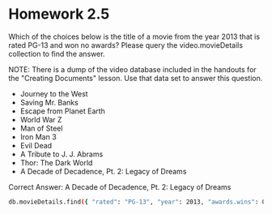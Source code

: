 # Homework 2.5

Which of the choices below is the title of a movie from the year 2013 that is rated PG-13 and won no awards? Please query the video.movieDetails collection to find the answer.

NOTE: There is a dump of the video database included in the handouts for the "Creating Documents" lesson. Use that data set to answer this question.

* Journey to the West
* Saving Mr. Banks
* Escape from Planet Earth
* World War Z
* Man of Steel
* Iron Man 3
* Evil Dead
* A Tribute to J. J. Abrams
* Thor: The Dark World
* A Decade of Decadence, Pt. 2: Legacy of Dreams

Correct Answer: A Decade of Decadence, Pt. 2: Legacy of Dreams

```bash
db.movieDetails.find({ "rated": "PG-13", "year": 2013, "awards.wins": 0})
```